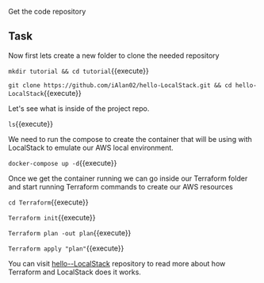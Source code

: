 Get the code repository

## Task

Now first lets create a new folder to clone the needed repository

`mkdir tutorial && cd tutorial`{{execute}}

`git clone https://github.com/iAlan02/hello-LocalStack.git && cd hello-LocalStack`{{execute}}

Let's see what is inside of the project repo.

`ls`{{execute}}

We need to run the compose to create the container that will be using with LocalStack to emulate our AWS local environment.

`docker-compose up -d`{{execute}}

Once we get the container running we can go inside our Terraform folder and start running Terraform commands to create our AWS resources

`cd Terraform`{{execute}}

`Terraform init`{{execute}}

`Terraform plan -out plan`{{execute}}

`Terraform apply "plan"`{{execute}}

You can visit [hello--LocalStack](https://github.com/iAlan02/hello-LocalStack) repository to read more about how Terraform and LocalStack does it works.